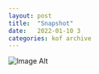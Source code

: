 ```yaml
---
layout:	post
title:	"Snapshot"
date:	2022-01-10 3
categories:	kof archive
---
```


![Image Alt](https://k0f.github.io/assets/2022-01-10-154602.jpg)